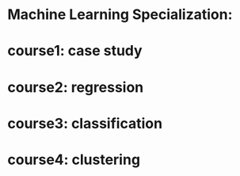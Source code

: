 # Machine Learning Specialization:

# course1: case study
# course2: regression
# course3: classification
# course4: clustering
